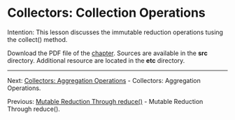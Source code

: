 # Collectors: Collection Operations

Intention: This lesson discusses the immutable reduction operations tusing the collect() method.

Download the PDF file of the [chapter](chapter_21.pdf). Sources are available in the <b>src</b> directory. 
Additional resource are located in the <b>etc</b> directory.

<hr>

Next: [Collectors: Aggregation Operations](chapter_22.md "Collectors: Aggregation Operations") - 
Collectors: Aggregation Operations.

Previous: [Mutable Reduction Through reduce()](chapter_20.md "Mutable Reduction Through reduce()") - 
Mutable Reduction Through reduce().